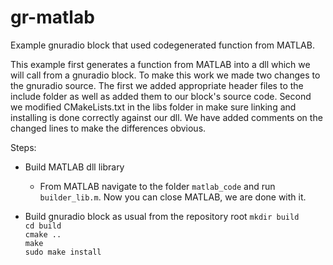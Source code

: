 # gr-matlab
Example gnuradio block that used codegenerated function from MATLAB.

This example first generates a function from MATLAB into a dll which we will call from a gnuradio block.  To make this work we made two changes to the gnuradio source.  The first we added appropriate header files to the include folder as well as added them to our block's source code.  Second we modified CMakeLists.txt in the libs folder in make sure linking and installing is done correctly against our dll.  We have added comments on the changed lines to make the differences obvious.

Steps:
- Build MATLAB dll library  
  - From MATLAB navigate to the folder `matlab_code` and run `builder_lib.m`.  Now you can close MATLAB, we are done with it.  

- Build gnuradio block as usual from the repository root
  `mkdir build`  
  `cd build`  
  `cmake ..`  
  `make`  
  `sudo make install`
